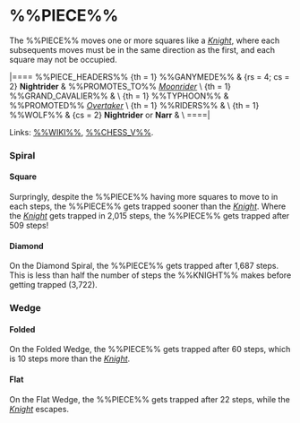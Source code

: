 # %%PIECE%%

The %%PIECE%% moves one or more squares like a [*Knight*](knight.html),
where each subsequents moves must be in the same direction as the
first, and each square may not be occupied.

|====
%%PIECE_HEADERS%%
  {th = 1}  %%GANYMEDE%%
& {rs = 4; cs = 2}
            **Nightrider**
&           %%PROMOTES_TO%% [*Moonrider*](moonrider.html) \\
  {th = 1}  %%GRAND_CAVALIER%%
&           \\
  {th = 1}  %%TYPHOON%%
&           %%PROMOTED%% [*Overtaker*](king.html?piece=overtaker) \\
  {th = 1}  %%RIDERS%%
&           \\
  {th = 1}  %%WOLF%%
& {cs = 2}  **Nightrider** or **Narr**
&           \\
====|

Links: [%%WIKI%%](#wiki:Nightrider_(chess)),
       [%%CHESS_V%%](#chess-v:piececlopedia.dir/knightrider.html).

### Spiral

#### Square

Surpringly, despite the %%PIECE%% having more squares to move to in
each steps, the %%PIECE%% gets trapped sooner than the
[*Knight*](knight.html). Where the [*Knight*](knight.html) gets trapped
in 2,015 steps, the %%PIECE%% gets trapped after 509 steps!

#### Diamond

On the Diamond Spiral, the %%PIECE%% gets trapped after 1,687 steps.
This is less than half the number of steps the %%KNIGHT%% makes
before getting trapped (3,722).

### Wedge

#### Folded

On the Folded Wedge, the %%PIECE%% gets trapped after 60 steps, which is
10 steps more than the [*Knight*](knight.html).

#### Flat

On the Flat Wedge, the %%PIECE%% gets trapped after 22 steps, while
the [*Knight*](knight.html) escapes.
